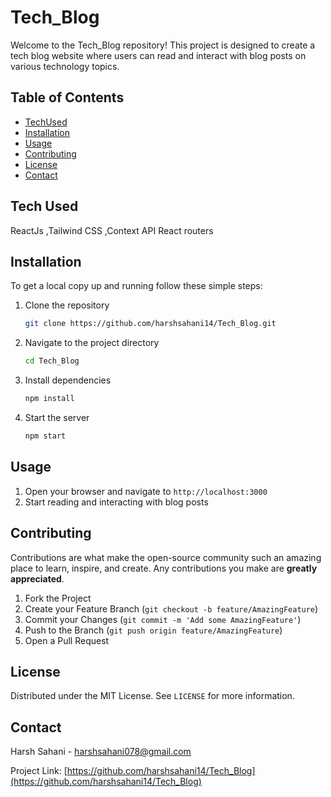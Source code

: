 
# Tech_Blog

Welcome to the Tech_Blog repository! This project is designed to create a tech blog website where users can read and interact with blog posts on various technology topics.

## Table of Contents

- [TechUsed](#TechStack)
- [Installation](#installation)
- [Usage](#usage)
- [Contributing](#contributing)
- [License](#license)
- [Contact](#contact)

## Tech Used
ReactJs
,Tailwind CSS
,Context API
 React routers

## Installation

To get a local copy up and running follow these simple steps:

1. Clone the repository
   
   ```sh
   git clone https://github.com/harshsahani14/Tech_Blog.git
   ```
   
3. Navigate to the project directory
   
   ```sh
   cd Tech_Blog
   ```
   
5. Install dependencies
   
   ```sh
   npm install
   ```
   
7. Start the server
   
   ```sh
   npm start
   ```

## Usage

1. Open your browser and navigate to `http://localhost:3000`
2. Start reading and interacting with blog posts

## Contributing

Contributions are what make the open-source community such an amazing place to learn, inspire, and create. Any contributions you make are **greatly appreciated**.

1. Fork the Project
2. Create your Feature Branch (`git checkout -b feature/AmazingFeature`)
3. Commit your Changes (`git commit -m 'Add some AmazingFeature'`)
4. Push to the Branch (`git push origin feature/AmazingFeature`)
5. Open a Pull Request

## License

Distributed under the MIT License. See `LICENSE` for more information.

## Contact

Harsh Sahani - harshsahani078@gmail.com

Project Link: [https://github.com/harshsahani14/Tech_Blog](https://github.com/harshsahani14/Tech_Blog)


